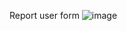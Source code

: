 Report user form
![image](https://user-images.githubusercontent.com/62584411/114164850-5a8b8280-995e-11eb-8623-7fcbbfc95275.png)
